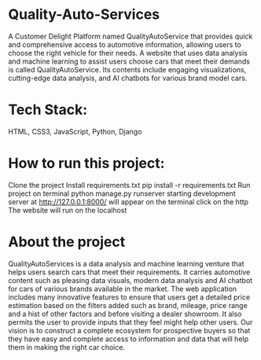 # Quality-Auto-Services
A Customer Delight Platform named QualityAutoService that provides quick and comprehensive access to automotive information, allowing users to choose the right vehicle for their needs. A website that uses data analysis and machine learning to assist users choose cars that meet their demands is called QualityAutoService. Its contents include engaging visualizations, cutting-edge data analysis, and AI chatbots for various brand model cars. 

# Tech Stack:
HTML, CSS3, JavaScript, Python, Django

# How to run this project:
Clone the project
Install requirements.txt
  pip install -r requirements.txt
Run project on terminal
  python manage.py runserver
  starting development server at http://127.0.0.1:8000/
  will appear on the terminal click on the http
The website will run on the localhost

# About the project 
QualityAutoServices is a data analysis and machine learning venture that helps users search cars that meet their requirements.
It carries automotive content such as pleasing data visuals, modern data analysis and AI chatbot for cars of various brands available in the market.
The web application includes many innovative features to ensure that users get a detailed price estimation based on the filters added such as brand, mileage, price range and a hist of other factors and before visiting a dealer showroom. It also permits the user to provide inputs that they feel might help other users.
Our vision is to construct a complete ecosystem for prospective buyers so that they have easy and complete access to information and data that will help them in making the right car choice.
